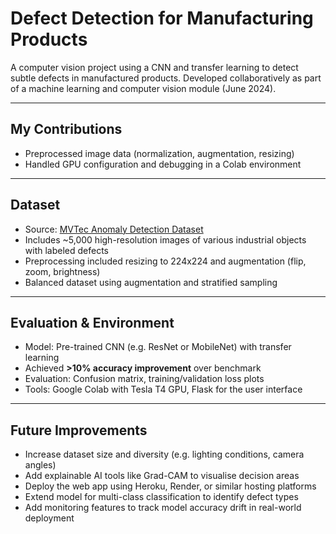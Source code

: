 #  Defect Detection for Manufacturing Products

A computer vision project using a CNN and transfer learning to detect subtle defects in manufactured products. Developed collaboratively as part of a machine learning and computer vision module (June 2024).

---

##  My Contributions
- Preprocessed image data (normalization, augmentation, resizing)  
- Handled GPU configuration and debugging in a Colab environment  

---

##  Dataset
- Source: [MVTec Anomaly Detection Dataset](https://www.mvtec.com/company/research/datasets/mvtec-ad)  
- Includes ~5,000 high-resolution images of various industrial objects with labeled defects  
- Preprocessing included resizing to 224x224 and augmentation (flip, zoom, brightness)  
- Balanced dataset using augmentation and stratified sampling  

---

##  Evaluation & Environment
- Model: Pre-trained CNN (e.g. ResNet or MobileNet) with transfer learning  
- Achieved **>10% accuracy improvement** over benchmark  
- Evaluation: Confusion matrix, training/validation loss plots  
- Tools: Google Colab with Tesla T4 GPU, Flask for the user interface  

---

##  Future Improvements
- Increase dataset size and diversity (e.g. lighting conditions, camera angles)  
- Add explainable AI tools like Grad-CAM to visualise decision areas  
- Deploy the web app using Heroku, Render, or similar hosting platforms  
- Extend model for multi-class classification to identify defect types  
- Add monitoring features to track model accuracy drift in real-world deployment
